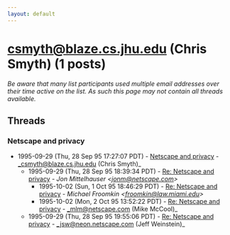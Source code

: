 ```yaml
---
layout: default
---
```


# csmyth@blaze.cs.jhu.edu (Chris Smyth) (1 posts)

_Be aware that many list participants used multiple email addresses over their time active on the list. As such this page may not contain all threads available._

## Threads

### Netscape and privacy
+ 1995-09-29 (Thu, 28 Sep 95 17:27:07 PDT) - [Netscape and privacy](/archive/1995/09/c1220e61fe5df377d2331c9bbbdffa1cfc3b39d238af6e11d9d405c5cd168b5b) - _csmyth@blaze.cs.jhu.edu (Chris Smyth)_
  + 1995-09-29 (Thu, 28 Sep 95 18:39:34 PDT) - [Re: Netscape and privacy](/archive/1995/09/b227f4946188fbb047d84c71dfab62932f88a8245b1b5e47a9d57e64e35a1311) - _Jon Mittelhauser \<jonm@netscape.com\>_
    + 1995-10-02 (Sun, 1 Oct 95 18:46:29 PDT) - [Re: Netscape and privacy](/archive/1995/10/dd0cd015f7eea15b10f6f8b8c463516591893486a99e9afdd6c704ac5e48c502) - _Michael Froomkin \<froomkin@law.miami.edu\>_
    + 1995-10-02 (Mon, 2 Oct 95 13:52:22 PDT) - [Re: Netscape and privacy](/archive/1995/10/9b171a918eeeb7482a939b5b4f0b831613b5d6134b9e0936f5fc7068658ccb7f) - _mlm@netscape.com (Mike McCool)_
  + 1995-09-29 (Thu, 28 Sep 95 19:55:06 PDT) - [Re: Netscape and privacy](/archive/1995/09/be7352d3e8b848f77c8db95186a317543722a9b8cd8a0b3f130414fb0c1e4f49) - _jsw@neon.netscape.com (Jeff Weinstein)_

